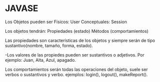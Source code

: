 # JAVASE
Los Objetos pueden ser
Físicos: User
Conceptuales: Session

Los objetos tendrán:
Propiedades (estado)
Métodos (comportamientos)

Las propiedades son características de los objetos y siempre serán de tipo sustantivo(nombre, tamaño, forma, estado).

-Los valores de las propiedes pueden ser sustantivos o adjetivos.
Por ejemplo: Juan, Alta, Azul, apagado.

Los comportamientos serán todas las operaciones del objeto, suele ser verbos o sustantivos y verbo.
ejemplos: login(), logout(), makeReport().
